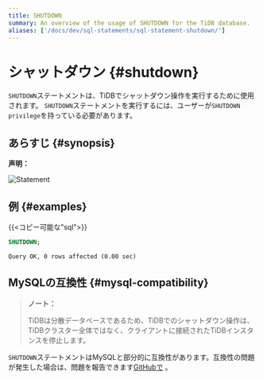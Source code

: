 ```yaml
---
title: SHUTDOWN
summary: An overview of the usage of SHUTDOWN for the TiDB database.
aliases: ['/docs/dev/sql-statements/sql-statement-shutdown/']
---
```


# シャットダウン {#shutdown}

`SHUTDOWN`ステートメントは、TiDBでシャットダウン操作を実行するために使用されます。 `SHUTDOWN`ステートメントを実行するには、ユーザーが`SHUTDOWN privilege`を持っている必要があります。

## あらすじ {#synopsis}

<strong>声明：</strong>

![Statement](/media/sqlgram/ShutdownStmt.png)

## 例 {#examples}

{{&lt;コピー可能な&quot;sql&quot;&gt;}}

```sql
SHUTDOWN;
```

```
Query OK, 0 rows affected (0.00 sec)
```

## MySQLの互換性 {#mysql-compatibility}

> <strong>ノート：</strong>
>
> TiDBは分散データベースであるため、TiDBでのシャットダウン操作は、TiDBクラスター全体ではなく、クライアントに接続されたTiDBインスタンスを停止します。

`SHUTDOWN`ステートメントはMySQLと部分的に互換性があります。互換性の問題が発生した場合は、問題を報告できます[GitHubで](https://github.com/pingcap/tidb/issues/new/choose) 。
